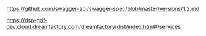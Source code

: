 https://github.com/swagger-api/swagger-spec/blob/master/versions/1.2.md

https://dsp-gdf-dev.cloud.dreamfactory.com/dreamfactory/dist/index.html#/services
